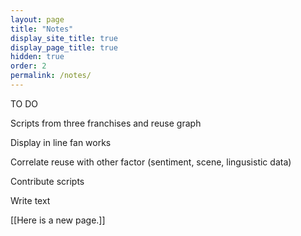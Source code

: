 ```yaml
---
layout: page
title: "Notes"
display_site_title: true
display_page_title: true
hidden: true
order: 2
permalink: /notes/
---
```



TO DO 

Scripts from three franchises and reuse graph

Display in line fan works

Correlate reuse with other factor (sentiment, scene, lingusistic data)

Contribute scripts

Write text



[[Here is a new page.]]
